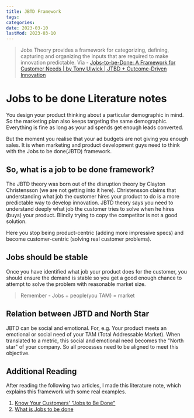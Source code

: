 ```yaml
---
title: JBTD Framework
tags:
categories:
date: 2023-03-10
lastMod: 2023-03-10
---
```

> Jobs Theory provides a framework for categorizing, defining, capturing and organizing the inputs that are required to make innovation predictable. Via - [Jobs-to-be-Done: A Framework for Customer Needs | by Tony Ulwick | JTBD + Outcome-Driven Innovation](https://jobs-to-be-done.com/jobs-to-be-done-a-framework-for-customer-needs-c883cbf61c90)

# Jobs to be done Literature notes
You design your product thinking about a particular demographic in mind. So the marketing plan also keeps targeting the same demographic. Everything is fine as long as your ad spends get enough leads converted. 

But the moment you realise that your ad budgets are not giving you enough sales. It is when marketing and product development guys need to think with the Jobs to be done(JBTD) framework.

## So, what is a job to be done framework?
The JBTD theory was born out of the disruption theory by Clayton Christensson (we are not getting into it here). Christensson claims that understanding what job the customer hires your product to do is a more predictable way to develop innovation. JBTD theory says you need to understand deeply what job the customer tries to solve when he hires (buys) your product. Blindly trying to copy the competitor is not a good solution. 

Here you stop being product-centric (adding more impressive specs) and become customer-centric (solving real customer problems).

## Jobs should be stable
Once you have identified what job your product does for the customer, you should ensure the demand is stable so you get a good enough chance to attempt to solve the problem with reasonable market size. 
> Remember - Jobs + people(you TAM) = market

## Relation between JBTD and North Star
JBTD can be social and emotional. For, e.g. Your product meets an emotional or social need of your TAM (Total Addressable Market). When translated to a metric, this social and emotional need becomes the "North star" of your company. So all processes need to be aligned to meet this objective.

## Additional Reading
After reading the following two articles, I made this literature note, which explains this framework with some real examples. 

1. [Know Your Customers' "Jobs to Be Done"](https://hbr.org/2016/09/know-your-customers-jobs-to-be-done)
2. [What is Jobs to be done](https://www.classify.ltd/post/what-is-jobs-to-be-done-theory)
